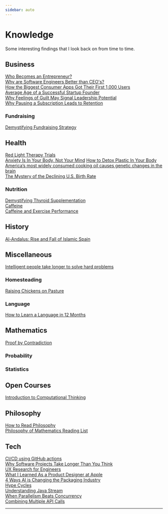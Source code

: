 ```yaml
---
sidebar: auto
---
```


# Knowledge

Some interesting findings that I look back on from time to time.

## Business
<a href="https://www.generalist.com/briefing/who-becomes-an-entrepreneur?utm_source=pocket_saves">Who Becomes an Entrepreneur?</a></br>
<a href="https://iism.org/article/so-why-are-software-engineers-better-ceos-60?utm_source=pocket_mylist">Why are Software Engineers Better than CEO's?</a></br>
<a href="https://www.lennysnewsletter.com/p/how-the-biggest-consumer-apps-got?utm_source=pocket_mylist">How the Biggest Consumer Apps Got Their First 1,000 Users</a></br>
<a href="https://hbr.org/2018/07/research-the-average-age-of-a-successful-startup-founder-is-45?utm_source=pocket_mylist">Average Age of a Successful Startup Founder</a></br>
<a href="https://www.gsb.stanford.edu/insights/why-feelings-guilt-may-signal-leadership-potential">Why Feelings of Guilt May Signal Leadership Potential</a></br>
<a href="https://recurly.com/blog/why-pausing-a-subscription-can-be-a-powerful-retention-tactic/?utm_source=pocket_saves">Why Pausing a Subscription Leads to Retention</a></br>

### Fundraising
<a href="https://toucantech.com/news/fundraising-ideas/203/203-Demystifying-fundraising-strategy-The-round-up">Demystifying Fundraising Strategy</a></br>

## Health
<a href="https://heliotherapy.institute/red-light-therapy-trials/?utm_source=pocket_mylist">Red Light Therapy Trials</a></br>
<a href="https://elemental.medium.com/anxiety-is-in-your-body-not-your-mind-93031abd14eb">Anxiety Is In Your Body, Not Your Mind</a>
<a href="https://www.consultantnutritionist.com/herbal-medicine/108-how-to-detox-plastic-particles-that-are-in-everyones-body.html?utm_source=pocket_saves">How to Detox Plastic In Your Body</a></br>
<a href="https://www.universityofcalifornia.edu/news/americas-most-widely-consumed-cooking-oil-causes-genetic-changes-brain?utm_source=pocket_saves">America’s most widely consumed cooking oil causes genetic changes in the brain</a></br>
<a href="https://econofact.org/the-mystery-of-the-declining-u-s-birth-rate?utm_source=pocket_saves">The Mystery of the Declining U.S. Birth Rate</a></br>

### Nutrition
<a href="https://dannyroddy.substack.com/p/demystifying-thyroid-supplementation?utm_source=pocket_mylist">Demystifying Thyroid Supplementation</a></br>
<a href="http://raypeat.com/articles/articles/caffeine.shtml?utm_source=pocket_mylist">Caffeine</a></br>
<a href="https://grapplinglane.substack.com/p/gl-9-caffeine-and-exercise-performance">Caffeine and Exercise Performance</a></br>

## History

<a href="https://www.spainthenandnow.com/spanish-history/al-andalus-rise-and-fall-of-islamic-spain?utm_source=pocket_saves">Al-Andalus: Rise and Fall of Islamic Spain</a></br>

## Miscellaneous
<a href="https://bigthink.com/neuropsych/intelligent-people-slower-solve-hard-problems/?utm_source=pocket_saves">Intelligent people take longer to solve hard problems</a></br>

### Homesteading
<a href="https://farminence.com/raising-chickens-on-pasture/">Raising Chickens on Pasture</a></br>

### Language
<a href="https://runwes.com/2020/02/11/howilearnedfrench.html?utm_source=pocket_mylist">How to Learn a Language in 12 Months</a>

## Mathematics
<a href="https://en.wikipedia.org/wiki/Proof_by_contradiction">Proof by Contradiction</a></br>

### Probability
### Statistics

## Open Courses
<a href="https://computationalthinking.mit.edu/Spring21/">Introduction to Computational Thinking</a></br>

## Philosophy
<a href="https://psyche.co/guides/how-to-read-philosophy-with-an-adversarial-approach?utm_source=pocket_mylist">How to Read Philosophy</a></br>
<a href="https://www.logicmatters.net/2020/11/16/philosophy-of-mathematics-a-reading-list/?utm_source=pocket_mylist">Philosophy of Mathematics Reading List</a></br>
<a href="https://dvassallo.medium.com/only-intrinsic-motivation-lasts-92c0497cf97c"></a>

## Tech
<a href="https://github.blog/2022-02-02-build-ci-cd-pipeline-github-actions-four-steps/?utm_source=pocket_mylist">CI/CD using GitHub actions</a></br>
<a href="https://erikbern.com/2019/04/15/why-software-projects-take-longer-than-you-think-a-statistical-model.html?utm_source=pocket_mylist">Why Software Projects Take Longer Than You Think</a></br>
<a href="https://askwhy.substack.com/p/ux-research-for-engineers">UX Research for Engineers</a></br>
<a href="https://medium.com/@pachecoandrea/what-i-learned-as-a-product-designer-at-apple-35341d9ced8a">What I Learned As a Product Designer at Apple</a></br>
<a href="https://www.monolithai.com/blog/4-ways-ai-is-changing-the-packaging-industry?utm_source=pocket_saves">4 Ways AI is Changing the Packaging Industry</a></br>
<a href="https://www.bitecode.dev/p/hype-cycles?utm_source=pocket_saves">Hype Cycles</a></br>
<a href="https://medium.com/swlh/understanding-java-streams-e0f2df12441f#:~:text=Java%20Streams%20are%20basically%20a,gets%20applied%20to%20our%20sequence.">Understanding Java Stream</a></br>
<a href="https://betterprogramming.pub/when-parallelism-beats-concurrency-5f52d7012944">When Parallelism Beats Concurrency</a></br>
<a href="https://medium.com/swlh/combining-multiple-api-calls-with-completablefuture-1d9d27e03bec">Combining Multiple API Calls</a></br>


---

<section-contents />